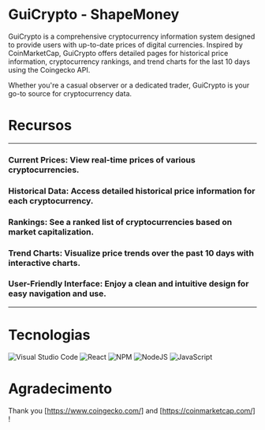 # GuiCrypto - ShapeMoney

GuiCrypto is a comprehensive cryptocurrency information system designed to provide users with up-to-date prices of digital currencies. Inspired by CoinMarketCap, GuiCrypto offers detailed pages for historical price information, cryptocurrency rankings, and trend charts for the last 10 days using the Coingecko API.

Whether you're a casual observer or a dedicated trader, GuiCrypto is your go-to source for cryptocurrency data.

# Recursos

<hr>

### Current Prices: View real-time prices of various cryptocurrencies.

### Historical Data: Access detailed historical price information for each cryptocurrency.

### Rankings: See a ranked list of cryptocurrencies based on market capitalization.

### Trend Charts: Visualize price trends over the past 10 days with interactive charts.

### User-Friendly Interface: Enjoy a clean and intuitive design for easy navigation and use.

<hr>

# Tecnologias

![Visual Studio Code](https://img.shields.io/badge/Visual%20Studio%20Code-0078d7.svg?style=for-the-badge&logo=visual-studio-code&logoColor=white)
![React](https://img.shields.io/badge/react-%2320232a.svg?style=for-the-badge&logo=react&logoColor=%2361DAFB)
![NPM](https://img.shields.io/badge/NPM-%23CB3837.svg?style=for-the-badge&logo=npm&logoColor=white)
![NodeJS](https://img.shields.io/badge/node.js-6DA55F?style=for-the-badge&logo=node.js&logoColor=white)
![JavaScript](https://img.shields.io/badge/javascript-%23323330.svg?style=for-the-badge&logo=javascript&logoColor=%23F7DF1E)

# Agradecimento

Thank you [https://www.coingecko.com/] and [https://coinmarketcap.com/] !
